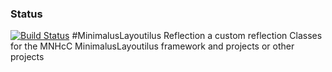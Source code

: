 ### Status
[![Build Status](https://travis-ci.org/MNHcC/Zend3bcHelper.png)](https://travis-ci.org/MNHcC/Zend3bcHelper)
#MinimalusLayoutilus Reflection
a custom reflection Classes for the MNHcC MinimalusLayoutilus framework and projects or other projects
